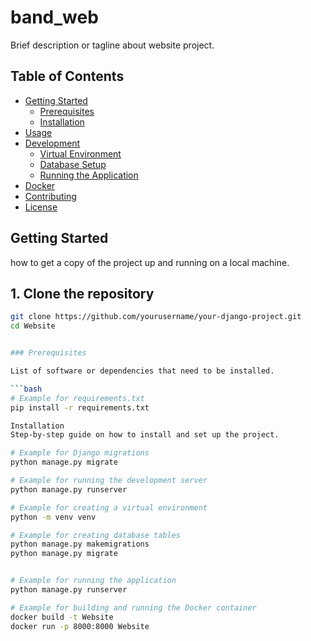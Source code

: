 # band_web

Brief description or tagline about website project.

## Table of Contents
- [Getting Started](#getting-started)
  - [Prerequisites](#prerequisites)
  - [Installation](#installation)
- [Usage](#usage)
- [Development](#development)
  - [Virtual Environment](#virtual-environment)
  - [Database Setup](#database-setup)
  - [Running the Application](#running-the-application)
- [Docker](#docker)
- [Contributing](#contributing)
- [License](#license)

## Getting Started

how to get a copy of the project up and running on a local machine.

## 1. Clone the repository

```bash
git clone https://github.com/yourusername/your-django-project.git
cd Website


### Prerequisites

List of software or dependencies that need to be installed.

```bash
# Example for requirements.txt
pip install -r requirements.txt

Installation
Step-by-step guide on how to install and set up the project.

# Example for Django migrations
python manage.py migrate

# Example for running the development server
python manage.py runserver

# Example for creating a virtual environment
python -m venv venv

# Example for creating database tables
python manage.py makemigrations
python manage.py migrate


# Example for running the application
python manage.py runserver

# Example for building and running the Docker container
docker build -t Website 
docker run -p 8000:8000 Website

